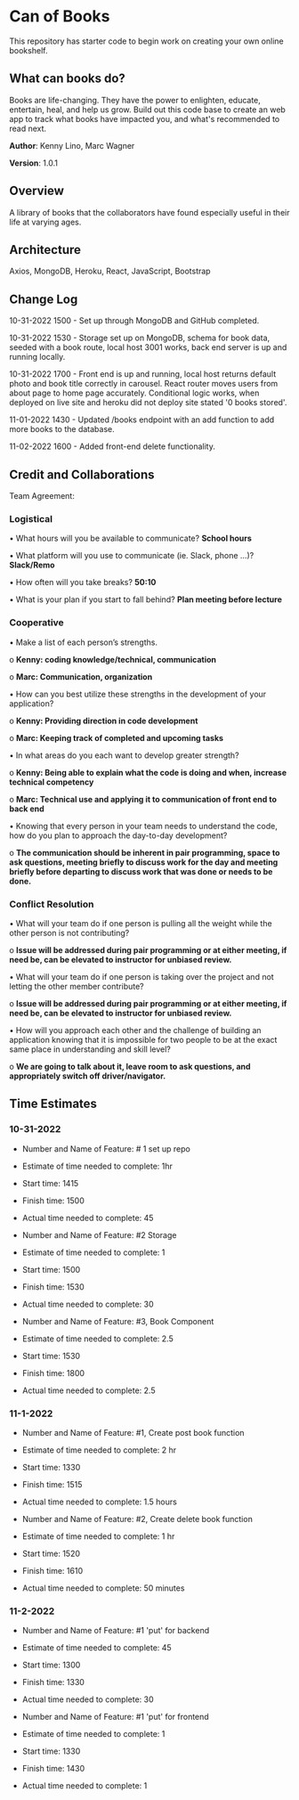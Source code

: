 # Can of Books

This repository has starter code to begin work on creating your own online bookshelf.

## What can books do?

Books are life-changing. They have the power to enlighten, educate, entertain, heal, and help us grow. Build out this code base to create an web app to track what books have impacted you, and what's recommended to read next.

**Author**: Kenny Lino, Marc Wagner

**Version**: 1.0.1

## Overview

A library of books that the collaborators have found especially useful in their life at varying ages.

## Architecture

Axios, MongoDB, Heroku, React, JavaScript, Bootstrap

## Change Log

10-31-2022 1500 -  Set up through MongoDB and GitHub completed.

10-31-2022 1530 -  Storage set up on MongoDB, schema for book data, seeded with a book route, local host 3001 works, back end server is up and running locally.

10-31-2022 1700 -  Front end is up and running, local host returns default photo and book title correctly in carousel.  React router moves users from about page to home page accurately.  Conditional logic works, when deployed on live site and heroku did not deploy site stated '0 books stored'.

11-01-2022 1430 - Updated /books endpoint with an add function to add more books to the database.

11-02-2022 1600 - Added front-end delete functionality.

## Credit and Collaborations

Team Agreement:

### Logistical

• What hours will you be available to communicate? **School hours**

• What platform will you use to communicate (ie. Slack, phone …)? **Slack/Remo**

• How often will you take breaks?  **50:10**

• What is your plan if you start to fall behind? **Plan meeting before lecture**

### Cooperative

• Make a list of each person’s strengths.

o **Kenny:  coding knowledge/technical, communication**

o **Marc:  Communication, organization**

• How can you best utilize these strengths in the development of your application?

o **Kenny:  Providing direction in code development**

o **Marc:  Keeping track of completed and upcoming tasks**

• In what areas do you each want to develop greater strength?

o **Kenny:  Being able to explain what the code is doing and when, increase technical competency**

o **Marc:  Technical use and applying it to communication of front end to back end**

• Knowing that every person in your team needs to understand the code, how do you plan to approach the day-to-day development?

o **The communication should be inherent in pair programming, space to ask questions, meeting briefly to discuss work for the day and meeting briefly before departing to discuss work that was done or needs to be done.**

### Conflict Resolution

• What will your team do if one person is pulling all the weight while the other person is not contributing?

o **Issue will be addressed during pair programming or at either meeting, if need be, can be elevated to instructor for unbiased review.**

• What will your team do if one person is taking over the project and not letting the other member contribute?

o **Issue will be addressed during pair programming or at either meeting, if need be, can be elevated to instructor for unbiased review.**

• How will you approach each other and the challenge of building an application knowing that it is impossible for two people to be at the exact same place in understanding and skill level?

o **We are going to talk about it, leave room to ask questions, and appropriately switch off driver/navigator.**

## Time Estimates

### 10-31-2022

- Number and Name of Feature:  # 1 set up repo
- Estimate of time needed to complete:  1hr
- Start time:  1415
- Finish time:  1500
- Actual time needed to complete:  45

- Number and Name of Feature:  #2 Storage
- Estimate of time needed to complete:  1
- Start time:  1500
- Finish time:  1530
- Actual time needed to complete:  30

- Number and Name of Feature:  #3, Book Component
- Estimate of time needed to complete:  2.5
- Start time:  1530
- Finish time:  1800
- Actual time needed to complete:  2.5

### 11-1-2022

- Number and Name of Feature:  #1, Create post book function
- Estimate of time needed to complete:  2 hr
- Start time:  1330
- Finish time:  1515
- Actual time needed to complete: 1.5 hours

- Number and Name of Feature:  #2, Create delete book function
- Estimate of time needed to complete:  1 hr
- Start time:   1520
- Finish time:  1610
- Actual time needed to complete: 50 minutes

### 11-2-2022

- Number and Name of Feature:  #1 'put' for backend
- Estimate of time needed to complete:  45
- Start time:  1300
- Finish time:  1330
- Actual time needed to complete: 30

- Number and Name of Feature:  #1 'put' for frontend
- Estimate of time needed to complete:  1
- Start time:  1330
- Finish time:  1430
- Actual time needed to complete: 1
